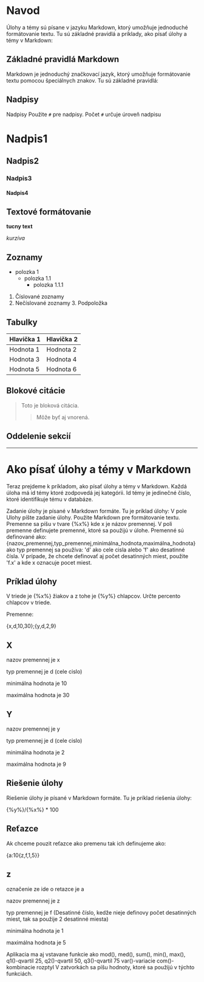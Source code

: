 # Navod
Úlohy a témy sú písane v jazyku Markdown, ktorý umožňuje jednoduché formátovanie textu. Tu sú základné pravidlá a príklady, ako písať úlohy a témy v Markdown:

## Základné pravidlá Markdown 

Markdown je jednoduchý značkovací jazyk, ktorý umožňuje formátovanie textu pomocou špeciálnych znakov. Tu sú základné pravidlá:
## Nadpisy
Nadpisy Použite `#` pre nadpisy. Počet `#` určuje úroveň nadpisu
# Nadpis1
## Nadpis2
### Nadpis3
#### Nadpis4


## Textové formátovanie
**tucny text**

*kurzíva*


## Zoznamy

- polozka 1
  - polozka 1.1
    - polozka 1.1.1
    
1. Číslované zoznamy
2. Nečíslované zoznamy
   3. Podpoložka


## Tabulky
| Hlavička 1 | Hlavička 2 |
|------------|------------|
| Hodnota 1  | Hodnota 2  |
| Hodnota 3  | Hodnota 4  |
| Hodnota 5  | Hodnota 6  |

## Blokové citácie
> Toto je bloková citácia.
>> Môže byť aj vnorená.

## Oddelenie sekcií

---
# Ako písať úlohy a témy v Markdown
Teraz prejdeme k príkladom, ako písať úlohy a témy v Markdown.
Každá úloha má id témy ktoré zodpovedá jej kategórii. Id témy je jedinečné číslo, ktoré identifikuje tému v databáze.

Zadanie úlohy je písané v Markdown formáte. Tu je príklad úlohy:
V pole Ulohy píšte zadanie úlohy. Použite Markdown pre formátovanie textu.
Premenne sa píšu v tvare {%x%} kde x je názov premennej.
V poli premenne definujete premenné, ktoré sa použijú v úlohe. Premenné sú definované ako:{nazov_premennej,typ_premennej,minimálna_hodnota,maximálna_hodnota}
ako typ premennej sa používa: 'd' ako cele cisla alebo 'f' ako desatinné čísla. V prípade, že 
chcete definovať aj počet desatinných miest, použite 'f.x' a kde x oznacuje pocet miest.
## Príklad úlohy
V triede je {%x%} žiakov a z tohe je {%y%} chlapcov. Určte percento chlapcov v triede.

Premenne:

{x,d,10,30};{y,d,2,9}
## X

nazov premennej je x

typ premennej je d (cele cislo)

minimálna hodnota je 10

maximálna hodnota je 30

## Y
nazov premennej je y

typ premennej je d (cele cislo)

minimálna hodnota je 2

maximálna hodnota je 9


## Riešenie úlohy
Riešenie úlohy je písané v Markdown formáte. Tu je príklad riešenia úlohy:

{%y%}/{%x%} * 100

## Reťazce
Ak chceme pouzit reťazce ako premenu tak ich definujeme ako:

{a:10{z,f,1,5}}

## z
označenie ze ide o retazce je a

nazov premennej je z

typ premennej je f (Desatinné číslo, kedže nieje definovy počet desatinných miest, tak sa použije 2 desatinné miesta)

minimálna hodnota je 1

maximálna hodnota je 5

Aplikacia ma aj vstavane funkcie ako mod(), med(), sum(), min(), max(), q1()-qvartil 25, q2()-qvartil 50, q3()-qvartil 75 var()-variacie com()-kombinacie rozptyl
V zatvorkách sa píšu hodnoty, ktoré sa použijú v týchto funkciách.
